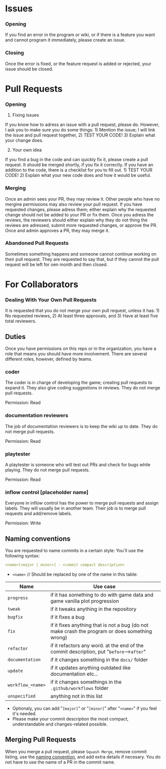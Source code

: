 # Issues
### Opening
If you find an error in the program or wiki, or if there is a feature you want and cannot program it immediately, please create an issue.
### Closing
Once the error is fixed, or the feature request is added or rejected, your issue should be closed.

# Pull Requests
### Opening
1. Fixing issues

If you know how to adress an issue with a pull request, please do. However, I ask you to make sure you do some things: 1) Mention the issue; I will link the issue and pull request together, 2) TEST YOUR CODE! 3) Explain what your change does.

2. Your own idea

If you find a bug in the code and can quickly fix it, please create a pull request. It should be merged shortly, if you fix it correctly. If you have an addition to the code, there is a checklist for you to fill out. 1) TEST YOUR CODE! 2) Explain what your new code does and how it would be useful.

### Merging
Once an admin sees your PR, they may review it. Other people who have no mergine permissions may also review your pull request. If you have requested changes, please adress them; either explain why the requested change should not be added to your PR or fix them. Once you adress the reviews, the reviewers should either explain why they do not thing the reviews are adressed, submit more requested changes, or approve the PR. Once and admin approves a PR, they may merge it.

### Abandoned Pull Requests
Sometimes something happens and someone cannot continue working on their pull request. They are requested to say that, but if they cannot the pull request will be left for oen month and then closed.

# For Collaborators
### Dealing With Your Own Pull Requests
It is requested that you do not merge your own pull request, unless it has: 1) No requested reviews, 2) At least three approvals, and 3) Have at least five total reviewers.

## Duties
Once you have permissions on this repo or in the organization, you have a role that means you should have more involvement. There are several different roles, however, defined by teams.

### coder
The coder is in charge of developing the game; creating pull requests to expand it. They also give coding suggestions in reviews. They do not merge pull requests.

Permission: Read

### documentation reviewers
The job of documentation reviewers is to keep the wiki up to date. They do not merge pull requests.

Permission: Read

### playtester
A playtester is someone who will test out PRs and check for bugs while playing. They do not merge pull requests.

Permission: Read

### inflow control [placeholder name]
Everyone in inflow control has the power to merge pull requests and assign labels. They will usually be in another team. Their job is to merge pull requests and add/remove labels.

Permission: Write

## Naming conventions
You are requested to name commits in a certain style:
You'll use the following syntax:
```yaml
<name>[<major | minor>] - <commit compact description>
```

* `<name>` // Should be replaced by one of the name in this table:

| Name            | Use case                                                                                       |
|-----------------|------------------------------------------------------------------------------------------------|
| `progress`        | if it has something to do with game data and game vanilla plot progression                     |
| `tweak`           | if it tweaks anything in the repository                                                        |
| `bugfix`          | if it fixes a bug                                                                              |
| `fix`             | if it fixes anything that is not a bug (do not make crash the program or does something wrong) |
| `refactor`        | if it refactors any word. at the end of the commit description, put "`before`-->`after`"       |
| `documentation`   | if it changes something in the `docs/` folder                                                  |
| `update`          | if it updates anything outdated like documentation etc...                                      |
| `workflow_<name>` | if it changes somethings in the `.github/workflows` folder                                     |
| `unspecified`     | anything not in this list                                                                      |
* Optionaly, you can add "`[major]`" or "`[minor]`" after "`<name>`" if you feel it's needed.
* Please make your commit description the most compact, understandable and changes-related possible.

## Merging Pull Requests
When you merge a pull request, please `Squash Merge`, remove commit listing, use the [naming convention](#naming-conventions), and add extra details if necesary. You do not have to use the name of a PR in the commit name.

